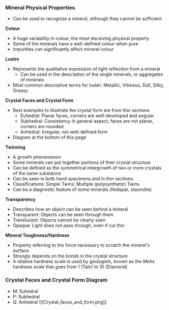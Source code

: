 ### Mineral Physical Properties
 - Can be used to recognize a mineral, although they cannot be sufficient

**Colour**
 - A huge variability in colour, the most deceiving physical property
 - Some of the minerals have a well-defined colour when pure
 - Impurities can significantly affect mineral colour

**Lustre**
 - Represents the qualitative expression of light reflection from a mineral
	 - Can be used in the description of the single minerals, or aggregates of minerals
 - Most common descriptive terms for luster: Metallic, Vitreous, Dull, Silky, Greasy

**Crystal Faces and Crystal Form**
 - Best examples to illustrate the crystal form are from thin sections
	 - Euhedral: Planar faces, corners are well-developed and angular
	 - Subhedral: Consistency in general aspect, faces are not planar, corners are rounded
	 - Anhedral: Irregular, not well-defined form
 - Diagram at the bottom of this page

**Twinning**
 - A growth phenomenon
 - Some minerals can put together portions of their crystal structure
 - Can be defined as the symmetrical intergrowth of two or more crystals of the same substance
 - Can be seen in both hand specimens and in thin sections
 - Classifications: Simple Twins; Multiple (polysynthetic) Twins
 - Can be a diagnostic feature of some minerals (feldspar, staurolite)

**Transparency**
 - Describes how an object can be seen behind a mineral
 - Transparent: Objects can be seen through them
 - Translucent: Objects cannot be clearly seen
 - Opaque: Light does not pass through, even if cut thin

**Mineral Toughness/Hardness**
 - Property referring to the force necessary to scratch the mineral's surface
 - Strongly depends on the bonds in the crystal structure
 - A relative hardness scale is used by geologists, known as the *Mohs* hardness scale that goes from 1 (Talc) to 10 (Diamond)

### Crystal Faces and Crystal Form Diagram
 - M: Euhedral
 - P: Subhedral
 - Q: Anhedral
![[Crystal_faces_and_form.png]]